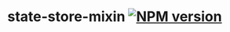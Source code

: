 # state-store-mixin [![NPM version][npm-image]][npm-url]

[npm-image]: https://img.shields.io/npm/v/state-store-mixin.svg?style=flat-square
[npm-url]: https://npmjs.org/package/state-store-mixin
